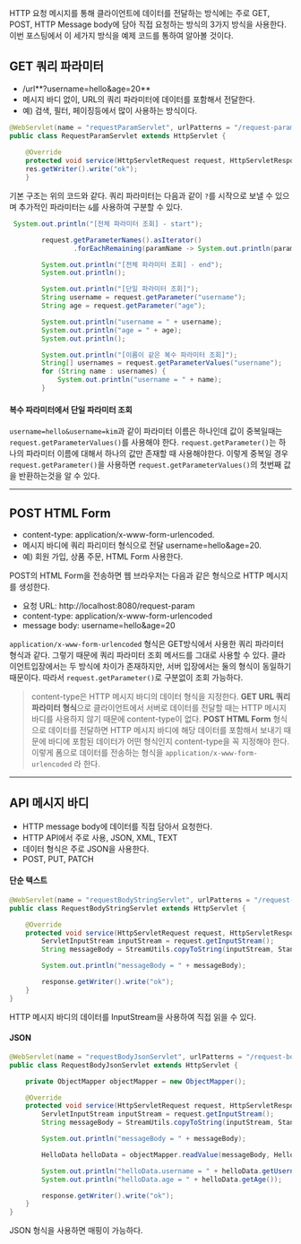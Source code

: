 HTTP 요청 메시지를 통해 클라이언트에 데이터를 전달하는 방식에는 주로 GET, POST, HTTP Message body에 담아 직접 요청하는 방식의 3가지 방식을 사용한다. 이번 포스팅에서 이 세가지 방식을 예제 코드를 통하여 알아볼 것이다.

## GET 쿼리 파라미터
- /url**?username=hello&age=20**
- 메시지 바디 없이, URL의 쿼리 파라미터에 데이터를 포함해서 전달한다.
- 예) 검색, 필터, 페이징등에서 많이 사용하는 방식이다.

```java
@WebServlet(name = "requestParamServlet", urlPatterns = "/request-param")
public class RequestParamServlet extends HttpServlet {
    
    @Override
    protected void service(HttpServletRequest request, HttpServletResponse response) throws ServletException, IOException {
	res.getWriter().write("ok");    
    }
```
기본 구조는 위의 코드와 같다. 쿼리 파라미터는 다음과 같이 `?`를 시작으로 보낼 수 있으며 추가적인 파라미터는 `&`를 사용하여 구분할 수 있다.

```java
 System.out.println("[전체 파라미터 조회] - start");

        request.getParameterNames().asIterator()
                .forEachRemaining(paramName -> System.out.println(paramName + "=" + request.getParameter(paramName)));

        System.out.println("[전체 파라미터 조회] - end");
        System.out.println();

        System.out.println("[단일 파라미터 조회]");
        String username = request.getParameter("username");
        String age = request.getParameter("age");

        System.out.println("username = " + username);
        System.out.println("age = " + age);
        System.out.println();

        System.out.println("[이름이 같은 복수 파라미터 조회]");
        String[] usernames = request.getParameterValues("username");
        for (String name : usernames) {
            System.out.println("username = " + name);
        }
```

#### 복수 파라미터에서 단일 파라미터 조회
`username=hello&username=kim`과 같이 파라미터 이름은 하나인데 값이 중복일때는 `request.getParameterValues()`를 사용해야 한다. `request.getParameter()`는 하나의 파라미터 이름에 대해서 하나의 값만 존재할 때 사용해야한다.
이렇게 중복일 경우 `request.getParameter()`을 사용하면 `request.getParameterValues()`의 첫번째 값을 반환하는것을 알 수 있다.

---

## POST HTML Form
- content-type: application/x-www-form-urlencoded.
- 메시지 바디에 쿼리 파리미터 형식으로 전달 username=hello&age=20.
- 예) 회원 가입, 상품 주문, HTML Form 사용한다.

POST의 HTML Form을 전송하면 웹 브라우저는 다음과 같은 형식으로 HTTP 메시지를 생성한다.

- 요청 URL: http://localhost:8080/request-param
- content-type: application/x-www-form-urlencoded
- message body: username=hello&age=20

`application/x-www-form-urlencoded` 형식은 GET방식에서 사용한 쿼리 파라미터 형식과 같다. 그렇기 때문에 쿼리 파라미터 조회 메서드를 그대로 사용할 수 있다.
클라이언트입장에서는 두 방식에 차이가 존재하지만, 서버 입장에서는 둘의 형식이 동일하기 때문이다. 따라서
`request.getParameter()`로 구분없이 조회 가능하다.

>content-type은 HTTP 메시지 바디의 데이터 형식을 지정한다.
**GET URL 쿼리 파라미터 형식**으로 클라이언트에서 서버로 데이터를 전달할 때는 HTTP 메시지 바디를 사용하지 않기 때문에 content-type이 없다.
**POST HTML Form** 형식으로 데이터를 전달하면 HTTP 메시지 바디에 해당 데이터를 포함해서 보내기 때문에 바디에 포함된 데이터가 어떤 형식인지 content-type을 꼭 지정해야 한다. 이렇게 폼으로 데이터를 전송하는 형식을 `application/x-www-form-urlencoded` 라 한다.

---

## API 메시지 바디

- HTTP message body에 데이터를 직접 담아서 요청한다.
- HTTP API에서 주로 사용, JSON, XML, TEXT
- 데이터 형식은 주로 JSON을 사용한다.
- POST, PUT, PATCH

#### 단순 텍스트

```java
@WebServlet(name = "requestBodyStringServlet", urlPatterns = "/request-body-string")
public class RequestBodyStringServlet extends HttpServlet {

    @Override
    protected void service(HttpServletRequest request, HttpServletResponse response) throws ServletException, IOException {
        ServletInputStream inputStream = request.getInputStream();
        String messageBody = StreamUtils.copyToString(inputStream, StandardCharsets.UTF_8);

        System.out.println("messageBody = " + messageBody);

        response.getWriter().write("ok");
    }
}
```
HTTP 메시지 바디의 데이터를 InputStream을 사용하여 직접 읽을 수 있다.

#### JSON

```java
@WebServlet(name = "requestBodyJsonServlet", urlPatterns = "/request-body-json")
public class RequestBodyJsonServlet extends HttpServlet {

    private ObjectMapper objectMapper = new ObjectMapper();

    @Override
    protected void service(HttpServletRequest request, HttpServletResponse response) throws ServletException, IOException {
        ServletInputStream inputStream = request.getInputStream();
        String messageBody = StreamUtils.copyToString(inputStream, StandardCharsets.UTF_8);

        System.out.println("messageBody = " + messageBody);

        HelloData helloData = objectMapper.readValue(messageBody, HelloData.class);

        System.out.println("helloData.username = " + helloData.getUsername());
        System.out.println("helloData.age = " + helloData.getAge());

        response.getWriter().write("ok");
    }
}
```
JSON 형식을 사용하면 매핑이 가능하다.






